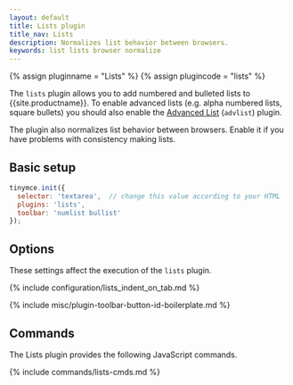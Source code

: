 ```yaml
---
layout: default
title: Lists plugin
title_nav: Lists
description: Normalizes list behavior between browsers.
keywords: list lists browser normalize
---
```


{% assign pluginname = "Lists" %}
{% assign plugincode = "lists" %}

The `lists` plugin allows you to add numbered and bulleted lists to {{site.productname}}. To enable advanced lists (e.g. alpha numbered lists, square bullets) you should also enable the [Advanced List](../advlist/) (`advlist`) plugin.

The plugin also normalizes list behavior between browsers. Enable it if you have problems with consistency making lists.

## Basic setup

```js
tinymce.init({
  selector: 'textarea',  // change this value according to your HTML
  plugins: 'lists',
  toolbar: 'numlist bullist'
});
```

## Options

These settings affect the execution of the `lists` plugin.

{% include configuration/lists_indent_on_tab.md %}

{% include misc/plugin-toolbar-button-id-boilerplate.md %}

## Commands

The Lists plugin provides the following JavaScript commands.

{% include commands/lists-cmds.md %}
